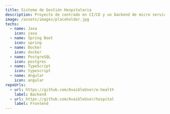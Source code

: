 ```yaml
---
title: Sistema de Gestión Hospitalaria
description: Proyecto de centrado en CI/CD y un backend de micro servicios para administrar pacientes, consultas, empleados y medicinas.
image: /assets/images/placeholder.jpg
techs:
  - name: Java
    icon: java
  - name: Spring Boot
    icon: spring
  - name: Docker
    icon: docker
  - name: PostgreSQL
    icon: postgres
  - name: TypeScript
    icon: typescript
  - name: Angular
    icon: angular
repoUrls:
  - url: https://github.com/AvaibleUser/e-health
    label: Backend
  - url: https://github.com/AvaibleUser/hospital
    label: Frontend
---
```

